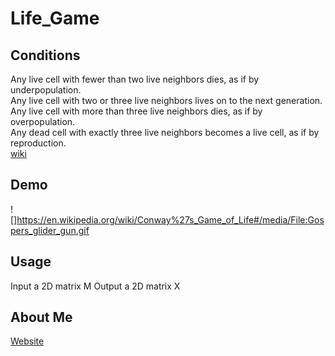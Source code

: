 # Life_Game

## Conditions
Any live cell with fewer than two live neighbors dies, as if by underpopulation.  
Any live cell with two or three live neighbors lives on to the next generation.  
Any live cell with more than three live neighbors dies, as if by overpopulation.  
Any dead cell with exactly three live neighbors becomes a live cell, as if by reproduction.  
[wiki](https://en.wikipedia.org/wiki/Conway%27s_Game_of_Life)  

## Demo
![]https://en.wikipedia.org/wiki/Conway%27s_Game_of_Life#/media/File:Gospers_glider_gun.gif

## Usage
Input a 2D matrix M
Output a 2D matrix X

## About Me
[Website](https://superfastfox.weebly.com/blog)
